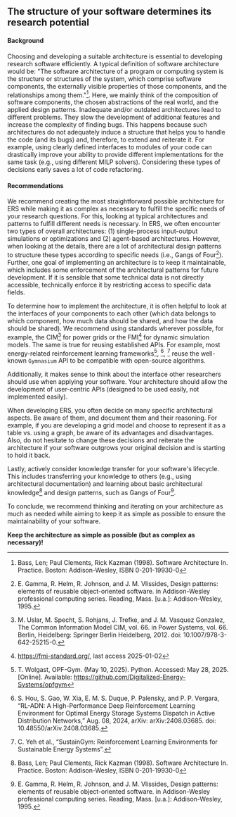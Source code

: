 ## The structure of your software determines its research potential

#### Background

Choosing and developing a suitable architecture is essential to
developing research software efficiently. A typical definition of
software architecture would be: \"The software architecture of a program
or computing system is the structure or structures of the system, which
comprise software components, the externally visible properties of those
components, and the relationships among them.\"[^1].
Here, we mainly think of the composition of software components, the
chosen abstractions of the real world, and the applied design patterns.
Inadequate and/or outdated architectures lead to different problems.
They slow the development of additional features and increase the
complexity of finding bugs. This happens because such architectures do
not adequately induce a structure that helps you to handle the code (and
its bugs) and, therefore, to extend and reiterate it. For example, using
clearly defined interfaces to modules of your code can drastically
improve your ability to provide different implementations for the same
task (e.g., using different MILP solvers). Considering these types of
decisions early saves a lot of code refactoring.

#### Recommendations

We recommend creating the most straightforward possible architecture for
ERS while making it
as complex as necessary to fulfill the specific needs of your research
questions. For this, looking at typical architectures and patterns to
fulfill different needs is necessary. In ERS, we often encounter two types of overall
architectures: (1) single-process input-output simulations or
optimizations and (2) agent-based architectures. However, when looking
at the details, there are a lot of architectural design patterns to
structure these types according to specific needs (i.e., Gangs of Four[^2]). Further, one goal of implementing an architecture is to
keep it maintainable, which includes some enforcement of the
architectural patterns for future development. If it is sensible that
some technical data is not directly accessible, technically enforce it
by restricting access to specific data fields.

To determine how to implement the architecture, it is often helpful to
look at the interfaces of your components to each other (which data
belongs to which component, how much data should be shared, and how the
data should be shared). We recommend using standards wherever possible,
for example, the CIM[^3] for power grids or the
FMI[^4] for dynamic
simulation models. The same is true for reusing established APIs. For
example, most energy-related reinforcement learning frameworks[^5], [^6], [^7]
reuse the well-known `Gymnasium` API to be compatible with open-source
algorithms.

Additionally, it makes sense to think about the interface other
researchers should use when applying your software. Your architecture
should allow the development of user-centric APIs (designed to be used
easily, not implemented easily).

When developing ERS, you often decide on many specific
architectural aspects. Be aware of them, and document them and their
reasoning. For example, if you are developing a grid model and choose to
represent it as a table vs. using a graph, be aware of its advantages
and disadvantages. Also, do not hesitate to change these decisions and
reiterate the architecture if your software outgrows your original
decision and is starting to hold it back.

Lastly, actively consider knowledge transfer for your software's
lifecycle. This includes transferring your knowledge to others (e.g.,
using architectural documentation) and learning about basic
architectural knowledge[^1] and design patterns, such as
Gangs of Four[^2].

To conclude, we recommend thinking and iterating on your architecture as
much as needed while aiming to keep it as simple as possible to ensure
the maintainability of your software.

**Keep the architecture as simple as possible (but as complex as necessary)!**

[^1]: Bass, Len; Paul Clements, Rick Kazman (1998). Software Architecture In. Practice. Boston: Addison-Wesley, ISBN 0-201-19930-0
[^2]: E. Gamma, R. Helm, R. Johnson, and J. M. Vlissides, Design patterns: elements of reusable object-oriented software. in Addison-Wesley professional computing series. Reading, Mass. [u.a.]: Addison-Wesley, 1995.
[^3]: M. Uslar, M. Specht, S. Rohjans, J. Trefke, and J. M. Vasquez Gonzalez, The Common Information Model CIM, vol. 66. in Power Systems, vol. 66. Berlin, Heidelberg: Springer Berlin Heidelberg, 2012. doi: 10.1007/978-3-642-25215-0.
[^4]: <https://fmi-standard.org/>, last access 2025-01-02
[^5]: T. Wolgast, OPF-Gym. (May 10, 2025). Python. Accessed: May 28, 2025. [Online]. Available: https://github.com/Digitalized-Energy-Systems/opfgym
[^6]: S. Hou, S. Gao, W. Xia, E. M. S. Duque, P. Palensky, and P. P. Vergara, “RL-ADN: A High-Performance Deep Reinforcement Learning Environment for Optimal Energy Storage Systems Dispatch in Active Distribution Networks,” Aug. 08, 2024, arXiv: arXiv:2408.03685. doi: 10.48550/arXiv.2408.03685.
[^7]: C. Yeh et al., “SustainGym: Reinforcement Learning Environments for Sustainable Energy Systems”.



